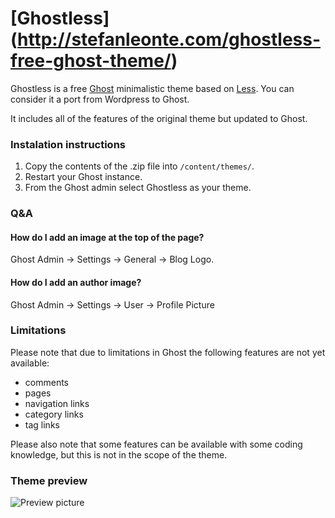 # [Ghostless] (http://stefanleonte.com/ghostless-free-ghost-theme/)

Ghostless is a free [Ghost](http://ghost.org) minimalistic theme based on [Less](http://jarederickson.com/less-a-free-super-minimal-wordpress-theme/). You can consider it a port from Wordpress to Ghost.

It includes all of the features of the original theme but updated to Ghost.

### Instalation instructions

1. Copy the contents of the .zip file into `/content/themes/`.
2. Restart your Ghost instance.
3. From the Ghost admin select Ghostless as your theme.

### Q&A

#### How do I add an image at the top of the page?

Ghost Admin -> Settings -> General -> Blog Logo.

#### How do I add an author image?

Ghost Admin -> Settings -> User -> Profile Picture

### Limitations

Please note that due to limitations in Ghost the following features are not yet available:

- comments
- pages
- navigation links
- category links
- tag links

Please also note that some features can be available with some coding knowledge, but this is not in the scope of the theme.

### Theme preview

![Preview picture](https://raw.github.com/sleonte/ghostless/master/ghostless.png)
